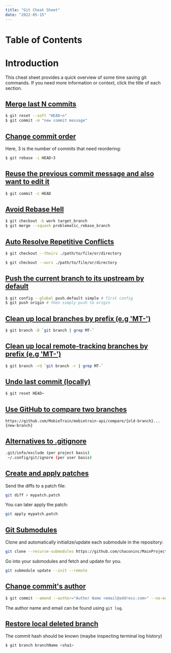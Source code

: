 ```yaml
---
title: "Git Cheat Sheet"
date: "2022-05-15"
---
```


# Table of Contents

# Introduction

This cheat sheet provides a quick overview of some time saving git commands. If you need more information or context, click the title of each section.

## [Merge last N commits](https://stackoverflow.com/questions/5189560/how-do-i-squash-my-last-n-commits-together)

```bash
$ git reset --soft "HEAD~n"
$ git commit -m "new commit message"
```

## [Change commit order](https://stackoverflow.com/a/58087338)

Here, 3 is the number of commits that need reordering:

```bash
$ git rebase -i HEAD~3
```

## [Reuse the previous commit message and also want to edit it](https://git-scm.com/docs/git-commit#Documentation/git-commit.txt--cltcommitgt)

```bash
$ git commit -c HEAD
```

## [Avoid Rebase Hell](https://blog.oddbit.com/post/2019-06-17-avoid-rebase-hell-squashing-wi/)

```bash
$ git checkout -b work target_branch
$ git merge --squash problematic_rebase_branch
```

## [Auto Resolve Repetitive Conflicts](https://stackoverflow.com/questions/10697463/resolve-git-merge-conflicts-in-favor-of-their-changes-during-a-pull)

```bash
$ git checkout --theirs ./path/to/file/or/directory
```
```bash
$ git checkout --ours ./path/to/file/or/directory
```

## [Push the current branch to its upstream by default](https://stackoverflow.com/questions/948354/default-behavior-of-git-push-without-a-branch-specified)

```bash
$ git config --global push.default simple # first config
$ git push origin # then simply push to origin
```

## [Clean up local branches by prefix (e.g 'MT-')](https://git-scm.com/docs/git-branch#_options)

```bash
$ git branch -D `git branch | grep MT-`
```

## [Clean up local remote-tracking branches by prefix (e.g 'MT-')](https://git-scm.com/docs/git-branch#_options)

```bash
$ git branch -rd `git branch -r | grep MT-`
```

## [Undo last commit (locally)](https://git-scm.com/docs/git-reset)

```bash
$ git reset HEAD~ 
```

## [Use GitHub to compare two branches](https://docs.github.com/en/pull-requests/committing-changes-to-your-project/viewing-and-comparing-commits/comparing-commits)

```text
https://github.com/MobieTrain/mobietrain-api/compare/{old-branch}...{new-branch}
```

## [Alternatives to .gitignore](https://stackoverflow.com/questions/4287906/something-like-gitignore-but-not-git-ignore)

```bash
.git/info/exclude (per project basis)
 ~/.config/git/ignore (per user basis)
```

## [Create and apply patches](https://stackoverflow.com/questions/5159185/create-a-git-patch-from-the-uncommitted-changes-in-the-current-working-directory)

Send the diffs to a patch file:
```bash
git diff > mypatch.patch
```

You can later apply the patch:
```bash
git apply mypatch.patch
```

## [Git Submodules](https://git-scm.com/book/en/v2/Git-Tools-Submodules)

Clone and automatically initialize/update each submodule in the repository:
```bash
git clone --recurse-submodules https://github.com/chaconinc/MainProject
```

Go into your submodules and fetch and update for you.
```bash
git submodule update --init --remote
```

## [Change commit's author](https://stackoverflow.com/questions/3042437/how-can-i-change-the-commit-author-for-a-single-commit)

```bash
$ git commit --amend --author="Author Name <email@address.com>" --no-edit
```

The author name and email can be found using `git log`.

## [Restore local deleted branch](https://stackoverflow.com/a/4025983)

The commit hash should be known (maybe inspecting terminal log history)
```bash
$ git branch branchName <sha1>
```